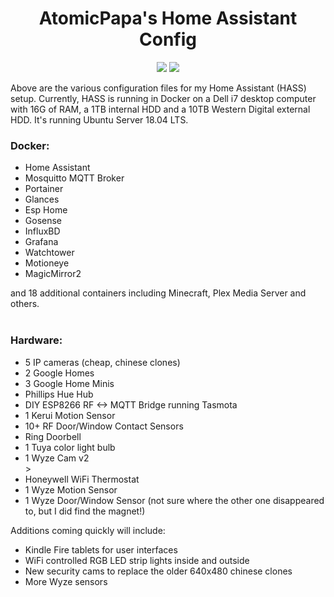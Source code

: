 
<h1 align="center">AtomicPapa's Home Assistant Config</h1>

<div align="center">
<a href = "https://travis-ci.org/atomicpapa/hassconfig"><img src = "https://travis-ci.org/atomicpapa/hassconfig.svg?branch=master"/></a>
<a href="https://github.com/atomicpapa/hassconfig/commits/master"><img src="https://img.shields.io/github/last-commit/atomicpapa.hassconfig.svg?style=plasticr"/></a>
</div>

Above are the various configuration files for my Home Assistant (HASS) setup.  Currently, HASS is running in Docker on a Dell i7 desktop computer with 16G of RAM, a 1TB internal HDD and a 10TB Western Digital external HDD.  It's running Ubuntu Server 18.04 LTS.  

<h3>Docker:</h3>

<ul>
  <li>Home Assistant</li>
  <li>Mosquitto MQTT Broker</li>
  <li>Portainer</li>
  <li>Glances</li>
  <li>Esp Home</li>
  <li>Gosense</li>
  <li>InfluxBD</li>
  <li>Grafana</li>
  <li>Watchtower</li>
  <li>Motioneye</li>
  <li>MagicMirror2</li>
</ul>
and 18 additional containers including Minecraft, Plex Media Server and others.
<br><br>
<h3>Hardware:</h3>

<ul>
  <li>5 IP cameras (cheap, chinese clones)</li>
  <li>2 Google Homes</li>
  <li>3 Google Home Minis</li>
  <li>Phillips Hue Hub</li>
  <li>DIY ESP8266 RF <-> MQTT Bridge running Tasmota</li>
  <li>1 Kerui Motion Sensor</li>
  <li>10+ RF Door/Window Contact Sensors
  <li>Ring Doorbell</li>
  <li>1 Tuya color light bulb</li>
  <li>1 Wyze Cam v2</li>>
  <li>Honeywell WiFi Thermostat</li>
  <li>1 Wyze Motion Sensor</li>
  <li>1 Wyze Door/Window Sensor (not sure where the other one disappeared to, but I did find the magnet!)</li>

</ul>

Additions coming quickly will include:
<ul>
  <li>Kindle Fire tablets for user interfaces</li>
  <li>WiFi controlled RGB LED strip lights inside and outside</li>
  <li>New security cams to replace the older 640x480 chinese clones</li>
  <li>More Wyze sensors</li>
</ul>




